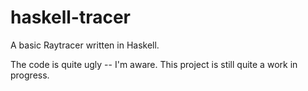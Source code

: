 haskell-tracer
==============

A basic Raytracer written in Haskell.

The code is quite ugly -- I'm aware. This project is still quite a work in progress.

